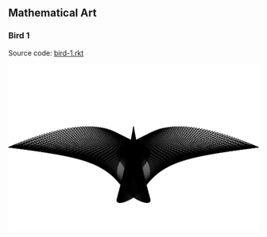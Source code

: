 Mathematical Art
----------------

### Bird 1

Source code: [bird-1.rkt](bird-1.rkt)

![Bird 1](bird-1.svg)





